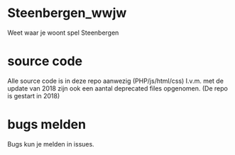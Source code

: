 # Steenbergen_wwjw
Weet waar je woont spel Steenbergen

# source code
Alle source code is in deze repo aanwezig (PHP/js/html/css)
I.v.m. met de update van 2018 zijn ook een aantal deprecated files opgenomen. (De repo is gestart in 2018)

# bugs melden
Bugs kun je melden in issues.
